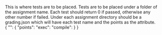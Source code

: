 This is where tests are to be placed.
Tests are to be placed under a folder of the assignment name.
Each test should return 0 if passed, otherwise any other number if failed.
Under each assignment directory should be a grading.json which will have each test name and the points as the attribute.
{
"<test-name>": {
"points": <num-points>
"exec": <exec-file>
"compile": <compile-command>
}
}
